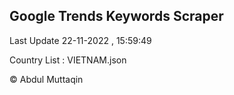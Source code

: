 

## Google Trends Keywords Scraper 
 
Last Update 22-11-2022 , 15:59:49

Country List :
VIETNAM.json



© Abdul Muttaqin 
